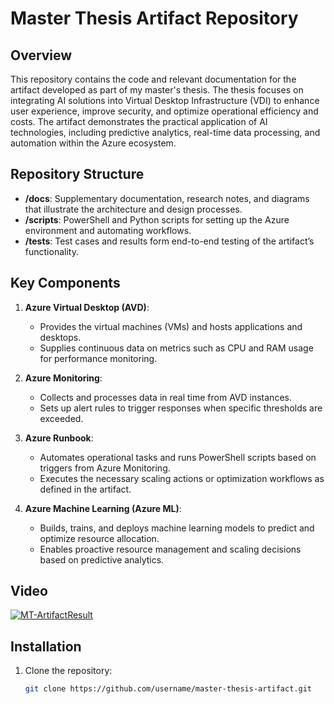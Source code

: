 # Master Thesis Artifact Repository

## Overview

This repository contains the code and relevant documentation for the artifact developed as part of my master's thesis. The thesis focuses on integrating AI solutions into Virtual Desktop Infrastructure (VDI) to enhance user experience, improve security, and optimize operational efficiency and costs. The artifact demonstrates the practical application of AI technologies, including predictive analytics, real-time data processing, and automation within the Azure ecosystem.

## Repository Structure

- **/docs**: Supplementary documentation, research notes, and diagrams that illustrate the architecture and design processes.
- **/scripts**: PowerShell and Python scripts for setting up the Azure environment and automating workflows.
- **/tests**: Test cases and results form end-to-end testing of the artifact’s functionality.

## Key Components

1. **Azure Virtual Desktop (AVD)**:
   - Provides the virtual machines (VMs) and hosts applications and desktops.
   - Supplies continuous data on metrics such as CPU and RAM usage for performance monitoring.

2. **Azure Monitoring**:
   - Collects and processes data in real time from AVD instances.
   - Sets up alert rules to trigger responses when specific thresholds are exceeded.

3. **Azure Runbook**:
   - Automates operational tasks and runs PowerShell scripts based on triggers from Azure Monitoring.
   - Executes the necessary scaling actions or optimization workflows as defined in the artifact.

4. **Azure Machine Learning (Azure ML)**:
   - Builds, trains, and deploys machine learning models to predict and optimize resource allocation.
   - Enables proactive resource management and scaling decisions based on predictive analytics.

## Video
[![MT-ArtifactResult](https://img.youtube.com/vi/6D2IzQyS8RY/0.jpg)](https://www.youtube.com/watch?v=6D2IzQyS8RY)

## Installation

1. Clone the repository:
   ```bash
   git clone https://github.com/username/master-thesis-artifact.git
